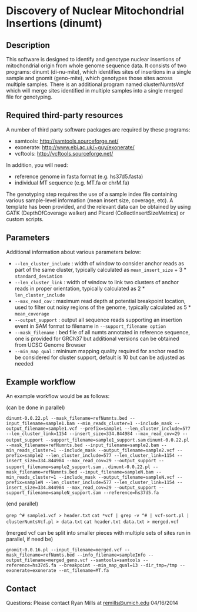 Discovery of Nuclear Mitochondrial Insertions (dinumt)
======================================================

Description
-----------

This software is designed to identify and genotype nuclear insertions of mitochondrial origin from whole genome sequence data. It consists of two programs: dinumt (di-nu-mite), which identifies sites of insertions in a single sample and gnomit (geno-mite), which genotypes those sites across multiple samples. There is an additional program named clusterNumtsVcf which will merge sites identified in multiple samples into a single merged file for genotyping.

Required third-party resources 
------------------------------

A number of third party software packages are required by these programs:

* samtools:  http://samtools.sourceforge.net/
* exonerate:  http://www.ebi.ac.uk/~guy/exonerate/
* vcftools:  http://vcftools.sourceforge.net/

In addition, you will need:

* reference genome in fasta format (e.g. hs37d5.fasta)
* individual MT sequence (e.g. MT.fa or chrM.fa)

The genotyping step requires the use of a sample index file containing various sample-level information (mean insert size, coverage, etc). A template has been provided, and the relevant data can be obtained by using GATK (DepthOfCoverage walker) and Picard (CollectInsertSizeMetrics) or custom scripts.

Parameters
----------

Additional information about various parameters below:

* `--len_cluster_include` : width of window to consider anchor reads as part of the same cluster, typically calculated as `mean_insert_size` + 3 * `standard_deviation`
* `--len_cluster_link`    : width of window to link two clusters of anchor reads in proper orientation, typically calculated as 2 * `len_cluster_include`
* `--max_read_cov`        : maximum read depth at potential breakpoint location, used to filter out noisy regions of the genome, typically calculated as 5 * `mean_coverage`
* `--output_support`      : output all sequence reads supporting an insertion event in SAM format to filename in `--support_filename option`
* `--mask_filename`       : bed file of all numts annotated in reference sequence, one is provided for GRCh37 but additional versions can be obtained from UCSC Genome Browser
* `--min_map_qual`        : mininum mapping quality required for anchor read to be considered for cluster support, default is 10 but can be adjusted as needed

Example workflow
----------------
An example workflow would be as follows:

(can be done in parallel)

`dinumt-0.0.22.pl --mask_filename=refNumnts.bed --input_filename=sample1.bam --min_reads_cluster=1 --include_mask --output_filename=sample1.vcf --prefix=sample1 --len_cluster_include=577 --len_cluster_link=1154 --insert_size=334.844984 --max_read_cov=29 --output_support --support_filename=sample1_support.sam`
`dinumt-0.0.22.pl --mask_filename=refNumnts.bed --input_filename=sample2.bam --min_reads_cluster=1 --include_mask --output_filename=sample2.vcf --prefix=sample2 --len_cluster_include=577 --len_cluster_link=1154 --insert_size=334.844984 --max_read_cov=29 --output_support --support_filename=sample2_support.sam`
.
.
`dinumt-0.0.22.pl --mask_filename=refNumnts.bed --input_filename=sampleN.bam --min_reads_cluster=1 --include_mask --output_filename=sampleN.vcf --prefix=sampleN --len_cluster_include=577 --len_cluster_link=1154 --insert_size=334.844984 --max_read_cov=29 --output_support --support_filename=sampleN_support.sam --reference=hs37d5.fa`

(end parallel)

`grep ^# sample1.vcf > header.txt`
`cat *vcf | grep -v ^# | vcf-sort.pl | clusterNumtsVcf.pl > data.txt`
`cat header.txt data.txt > merged.vcf`

(merged vcf can be split into smaller pieces with multiple sets of sites run in parallel, if need be)

`gnomit-0.0.16.pl --input_filename=merged.vcf --mask_filename=refNumts.bed --info_filename=sampleInfo --output_filename=merged_geno.vcf --samtools=samtools --reference=hs37d5.fa --breakpoint --min_map_qual=13 --dir_tmp=/tmp --exonerate=exonerate --mt_filename=MT.fa`

Contact
-------
Questions: Please contact Ryan Mills at remills@umich.edu
04/16/2014
